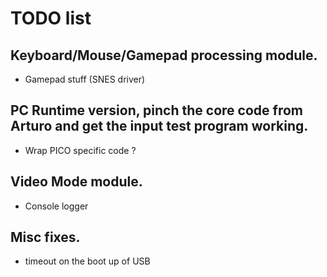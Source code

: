 # TODO list

## Keyboard/Mouse/Gamepad processing module.
- Gamepad stuff (SNES driver)

## PC Runtime version, pinch the core code from Arturo and get the input test program working.
- Wrap PICO specific code ?

## Video Mode module.
- Console logger

## Misc fixes.
- timeout on the boot up of USB

